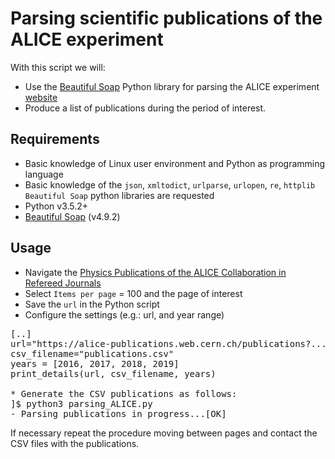 # Parsing scientific publications of the ALICE experiment

With this script we will: 

* Use the [Beautiful Soap](https://www.crummy.com/software/BeautifulSoup/bs4/doc/) Python library for parsing the ALICE experiment [website](https://alice-publications.web.cern.ch/publications) 
* Produce a list of publications during the period of interest.

## Requirements
* Basic knowledge of Linux user environment and Python as programming language
* Basic knowledge of the `json`, `xmltodict`, `urlparse`, `urlopen`, `re`, `httplib` `Beautiful Soap` python libraries are requested
* Python v3.5.2+
* [Beautiful Soap](https://www.crummy.com/software/BeautifulSoup/bs4/doc/) (v4.9.2)

## Usage
* Navigate the [Physics Publications of the ALICE Collaboration in Refereed Journals](https://alice-publications.web.cern.ch/publications)
* Select `Items per page` = 100 and the page of interest
* Save the `url` in the Python script
* Configure the settings (e.g.: url, and year range)
<pre>
[..]
url="https://alice-publications.web.cern.ch/publications?....&items_per_page=100"
csv_filename="publications.csv"
years = [2016, 2017, 2018, 2019]
print_details(url, csv_filename, years)

* Generate the CSV publications as follows:
]$ python3 parsing_ALICE.py 
- Parsing publications in progress...[OK]
</pre>

If necessary repeat the procedure moving between pages and contact the CSV files with the publications. 


